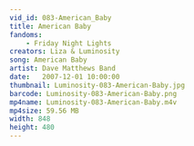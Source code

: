 ```yaml
---
vid_id: 083-American_Baby
title: American Baby
fandoms:
    - Friday Night Lights
creators: Liza & Luminosity
song: American Baby
artist: Dave Matthews Band
date:   2007-12-01 10:00:00
thumbnail: Luminosity-083-American-Baby.jpg
barcode: Luminosity-083-American-Baby.png
mp4name: Luminosity-083-American-Baby.m4v
mp4size: 59.56 MB
width: 848
height: 480
---
```



  